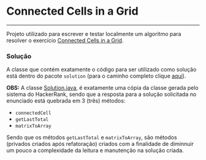 # Connected Cells in a Grid
___
Projeto utilizado para escrever e testar localmente um algoritmo para resolver o exercício [Connected Cells in a Grid].

### Solução
A classe que contém exatamente o código para ser utilizado como solução está dentro do pacote `solution` (para o caminho completo clique [aqui](https://github.com/attnk/test_cellsingrid/blob/feature/v1/testConnectedCellsInGrid/src/solution/Solution.java)).

**OBS:** A classe [Solution.java], é exatamente uma cópia da classe gerada pelo sistema do HackerRank, sendo que a resposta para a solução solicitada no enunciado está quebrada em 3 (três) métodos:
 - `connectedCell`
 - `getLastTotal`
 - `matrixToArray`

Sendo que os métodos `getLastTotal` e `matrixToArray`, são métodos (privados criados após refatoração) criados com a finalidade de diminnuir um pouco a complexidade da leitura e manutenção na solução criada.

[//]:#

[Connected Cells in a Grid]:<https://www.hackerrank.com/challenges/connected-cell-in-a-grid/problem>
[Solution.java]:<https://github.com/attnk/test_cellsingrid/blob/feature/v1/testConnectedCellsInGrid/src/solution/Solution.java>
